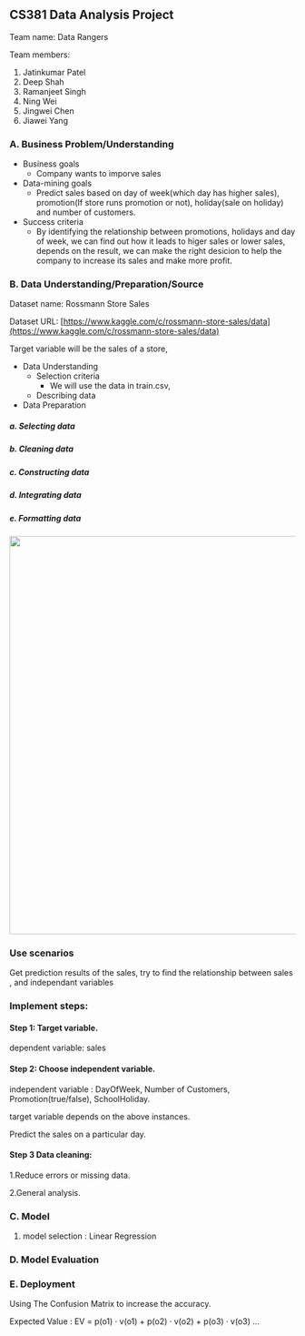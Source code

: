 ## CS381 Data Analysis Project
Team name: Data Rangers

Team members:
  1. Jatinkumar Patel
  2. Deep Shah
  3. Ramanjeet Singh
  4. Ning Wei
  5. Jingwei Chen
  6. Jiawei Yang
  
### A. Business Problem/Understanding

- Business goals
  - Company wants to imporve sales
- Data-mining goals
  - Predict sales based on day of week(which day has higher sales), promotion(If store runs promotion or not), holiday(sale on holiday) and number of customers.
- Success criteria
  - By identifying the relationship between promotions, holidays and day of week, we can find out how it leads to higer sales or lower sales, depends on the result, we can make the right desicion to help the company to increase its sales and make more profit.

### B. Data Understanding/Preparation/Source

Dataset name: Rossmann Store Sales

Dataset URL: [https://www.kaggle.com/c/rossmann-store-sales/data](https://www.kaggle.com/c/rossmann-store-sales/data)

Target variable will be the sales of a store, 

- Data Understanding
  - Selection criteria
    - We will use the data in train.csv, 
  - Describing data
- Data Preparation
##### a. Selecting data
##### b. Cleaning data
##### c. Constructing data
##### d. Integrating data
##### e. Formatting data

<image src="Store1_data_info.png" width="700" />

### Use scenarios
Get prediction results of the sales, try to find the relationship between sales , and independant variables

### Implement steps:
#### Step 1:  Target variable.

dependent variable: sales

#### Step 2:  Choose independent variable.

independent variable : DayOfWeek, Number of Customers, Promotion(true/false), SchoolHoliday.  

target variable depends on the above instances.

Predict the sales on a particular day.

#### Step 3 Data cleaning:

1.Reduce errors or missing data.

2.General analysis.


### C. Model
1. model selection : Linear Regression

### D. Model Evaluation

### E. Deployment
Using The Confusion Matrix to increase the accuracy.

Expected Value : EV = p(o1) · v(o1) + p(o2) · v(o2) + p(o3) · v(o3) ...
